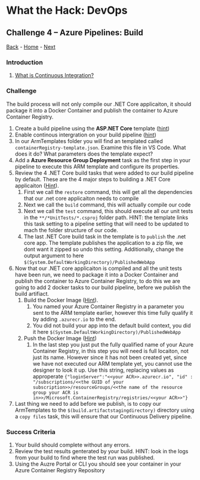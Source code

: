 # What the Hack: DevOps 

## Challenge 4 – Azure Pipelines: Build
[Back](challenge03.md) - [Home](../../readme.md) - [Next](challenge05.md)

### Introduction

1. [What is Continuous Integration?](https://docs.microsoft.com/en-us/azure/devops/learn/what-is-continuous-integration)


### Challenge

The build process will not only compile our .NET Core applicaiton, it should package it into a Docker Container and publish the container to Azure Container Registry.

1. Create a build pipeline using the **ASP.NET Core** template ([hint](https://docs.microsoft.com/en-us/azure/devops/pipelines/get-started-designer?view=azure-devops&tabs=new-nav#create-a-build-pipeline))
2. Enable continous intergration on your build pipeline ([hint](https://docs.microsoft.com/en-us/azure/devops/pipelines/get-started-designer?view=azure-devops&tabs=new-nav#enable-continuous-integration-ci))
3. In our ArmTemplates folder you will find an templated called `containerRegistry-template.json`. Examine this file in VS Code. What does it do? What parameters does the template expect?
4. Add a **Azure Resource Group Deployment** task as the first step in your pipeline to execute this ARM template and configure its properties.
5. Review the 4 .NET Core build tasks that were added to our build pipeline by default. These are the 4 major steps to building a .NET Core applicaiton ([Hint](https://docs.microsoft.com/en-us/azure/devops/pipelines/languages/dotnet-core?view=azure-devops&tabs=designer)).
   1. First we call the `restore` command, this will get all the dependencies that our .net core applicaiton needs to compile
   2. Next we call the `build` command, this will actually compile our code
   3. Next we call the `test` command, this should execute all our unit tests in the `**/*UnitTests/*.csproj` folder path. HINT: the template links this task setting to a pipeline setting that will need to be updated to mach the folder structure of our code.
   4. The last .NET Core build task in the template is to `publish` the .net core app. The template publishes the application to a zip file, we dont want it zipped so undo this setting. Additionally, change the output argument to here `$(System.DefaultWorkingDirectory)/PublishedWebApp` 
6. Now that our .NET core applicaiton is compiled and all the unit tests have been run, we need to package it into a Docker Container and publish the container to Azure Container Registry, to do this we are going to add 2 docker tasks to our build pipeline, before we publish the build artifiact.
   1. Build the Docker Image ([Hint](https://docs.microsoft.com/en-us/azure/devops/pipelines/languages/docker?view=azure-devops&tabs=designer#build-an-image)).
      1. You named your Azure Container Registry in a parameter you sent to the ARM template earlier, however this time fully qualify it by adding `.azurecr.io` to the end.
      2. You did not build your app into the default build context, you did it here `$(System.DefaultWorkingDirectory)/PublishedWebApp`
   2. Push the Docker Image ([Hint](https://docs.microsoft.com/en-us/azure/devops/pipelines/languages/docker?view=azure-devops&tabs=designer#push-an-image))
      1. In the last step you just put the fully qualified name of your Azure Container Registry, in this step you will need is full locaiton, not just its name. However since it has not been created yet, since we have not executed our ARM template yet, you cannot use the designer to look it up. Use this string, replacing values as approperate `{"loginServer":"<<your ACR>>.azurecr.io", "id" : "/subscriptions/<<the GUID of your subscription>>/resourceGroups/<<the name of the resource group your ACR is in>>/Microsoft.ContainerRegistry/registries/<<your ACR>>"}`
7. Last thing we need to add before we publish, is to copy our ArmTemplates to the `$(build.artifactstagingdirectory)` directory using a `copy files` task, this will ensure that our Continuous Delivery pipeline.


### Success Criteria

1. Your build should complete without any errors.
2. Review the test results genterated by your build. HINT: look in the logs from your build to find where the test run was published. 
3. Using the Auzre Portal or CLI you should see your container in your Azure Container Registry Repository

